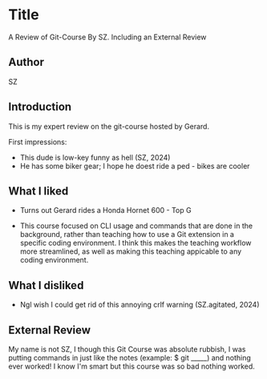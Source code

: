 # Title
A Review of Git-Course By SZ. Including an External Review


## Author
SZ


## Introduction
This is my expert review on the git-course hosted by Gerard.

First impressions: 

- This dude is low-key funny as hell (SZ, 2024)
- He has some biker gear; I hope he doest ride a ped - bikes are cooler


## What I liked

- Turns out Gerard rides a Honda Hornet 600 - Top G

- This course focused on CLI usage and commands that are done in the background, rather than teaching how to use a Git extension in a specific coding environment. I think this makes the teaching workflow more streamlined, as well as making this teaching appicable to any coding environment.


## What I disliked

- Ngl wish I could get rid of this annoying crlf warning (SZ.agitated, 2024)


## External Review

My name is not SZ, I though this Git Course was absolute rubbish, I was putting commands in just like the notes (example: $ git _____) and nothing ever worked! I know I'm smart but this course was so bad nothing worked.